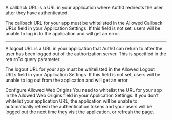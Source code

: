 A callback URL is a URL in your application where Auth0 redirects the user after they have authenticated.

The callback URL for your app must be whitelisted in the Allowed Callback URLs field in your Application Settings. If this field is not set, users will be unable to log in to the application and will get an error.

--------------------

A logout URL is a URL in your application that Auth0 can return to after the user has been logged out of the authorization server. This is specified in the returnTo query parameter.

The logout URL for your app must be whitelisted in the Allowed Logout URLs field in your Application Settings. If this field is not set, users will be unable to log out from the application and will get an error.

Configure Allowed Web Origins
You need to whitelist the URL for your app in the Allowed Web Origins field in your Application Settings. If you don't whitelist your application URL, the application will be unable to automatically refresh the authentication tokens and your users will be logged out the next time they visit the application, or refresh the page.